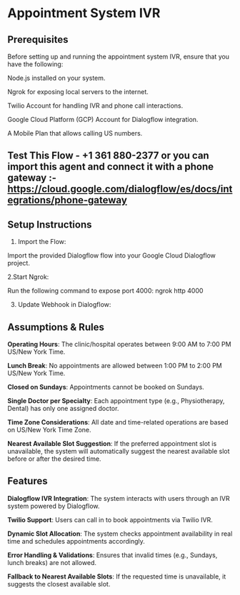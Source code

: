 # Appointment System IVR

## Prerequisites

Before setting up and running the appointment system IVR, ensure that you have the following:

Node.js installed on your system.

Ngrok for exposing local servers to the internet.

Twilio Account for handling IVR and phone call interactions.

Google Cloud Platform (GCP) Account for Dialogflow integration.

A Mobile Plan that allows calling US numbers.

## Test This Flow - +1 361 880-2377 or you can import this agent and connect it with a phone gateway :- https://cloud.google.com/dialogflow/es/docs/integrations/phone-gateway

## Setup Instructions

1. Import the Flow:

Import the provided Dialogflow flow into your Google Cloud Dialogflow project.

2.Start Ngrok:

Run the following command to expose port 4000: ngrok http 4000

3. Update Webhook in Dialogflow:

## Assumptions & Rules

**Operating Hours**: The clinic/hospital operates between 9:00 AM to 7:00 PM US/New York Time.

**Lunch Break**: No appointments are allowed between 1:00 PM to 2:00 PM US/New York Time.

**Closed on Sundays**: Appointments cannot be booked on Sundays.

**Single Doctor per Specialty**: Each appointment type (e.g., Physiotherapy, Dental) has only one assigned doctor.

**Time Zone Considerations**: All date and time-related operations are based on US/New York Time Zone.

**Nearest Available Slot Suggestion**: If the preferred appointment slot is unavailable, the system will automatically suggest the nearest available slot before or after the desired time.

## Features

**Dialogflow IVR Integration**: The system interacts with users through an IVR system powered by Dialogflow.

**Twilio Support**: Users can call in to book appointments via Twilio IVR.

**Dynamic Slot Allocation**: The system checks appointment availability in real time and schedules appointments accordingly.

**Error Handling & Validations**: Ensures that invalid times (e.g., Sundays, lunch breaks) are not allowed.

**Fallback to Nearest Available Slots**: If the requested time is unavailable, it suggests the closest available slot.
